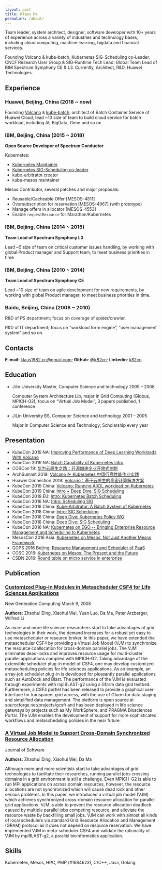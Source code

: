```yaml
---
layout: post
title: Klaus Ma
permalink: /about/
---
```


Team leader, system architect, designer, software developer with 10+ years of experience across a variety of industries and technology bases, including cloud computing, machine learning, bigdata and financial services. 

Founding Volcano & kube-batch, Kubernetes SIG-Scheduling co-Leader, CNCF Research User Group & SIG-Runtime Tech Lead. Global Team Lead of IBM Spectrum Symphony CE & L3. Currently, Architect, R&D, Huawei  Technologies.

## Experience

### Huawei, Beijing, China (2018 ~ now)

Founding [Volcano](http://github.com/volcano-sh/volcano) & [kube-batch](https://github.com/kubernetes-sigs/kube-batch); architect of Batch Container Service of Huawei Cloud, lead ~10 size of team to build cloud service for batch workload, including AI, BigData, Gene and so on.

### IBM, Beijing, China (2015 ~ 2018)

__Open Source Developer of Spectrum Conductor__

Kubernetes:

* [Kubernetes Maintainer]( https://groups.google.com/forum/#!topic/kubernetes-membership/EkxXeeLuV_w )
* [Kubernetes SIG-Scheduling co-leader]( https://groups.google.com/forum/#!msg/kubernetes-sig-scheduling/xS4RYbtUItE/3Wn0RwnvAAAJ )
* [kube-arbitrator creator]( https://groups.google.com/forum/#!msg/kubernetes-dev/K3Jn3SjBPSc/7gZDCGluBQAJ )
* kube-mesos maintainer

Mesos Contributor, several patches and major proposals:

* Reusable/Cacheable Offer [MESOS-4811]
* Oversubscription for reservation [MESOS-4967] (with prototype)
* Manage offers in allocator [MESOS-4553]
* Enable `requestResource` for Marathon/Kubernetes

### IBM, Beijing, China (2014 ~ 2015)

__Team Lead of Spectrum Symphony L3__

Lead ~5 size of team on critical customer issues handling, by working with global Product manager and Support team, to meet business priorities in time

### IBM, Beijing, China (2010 ~ 2014)

__Team Lead of Spectrum Symphony CE__

Lead ~10 size of team on agile development for new requirements, by working with global Product manager, to meet business priorities in time.

### Baidu, Beijing, China (2008 ~ 2010)

R&D of PS department; focus on coverage of spider/crawler.

R&D of IT department; focus on “workload form engine”, “user management system” and so on.

## Contacts
__E-mail__: [klaus1982.cn@gmail.com](mailto:klaus1982.cn@gmail.com); __Github__: [@k82cn](http://www.github.com/k82cn); __Linkedin__: [k82cn](http://cn.linkedin.com/in/k82cn)

## Education

* Jilin University Master, Computer Science and technology 2005 – 2008

  Computer System Architecture Lib, major in Grid Computing (Globus, MPICH-G2); focus on “Virtual Job Model”, 3 papers published, 1 conference

* JiLin University BS, Computer Science and technology 2001 – 2005

  Major in Computer Science and Technology; Scholarship every year

## Presentation

* KubeCon 2019 NA: [Improving Performance of Deep Learning Workloads With Volcano](https://sched.co/UaZi)
* KubeCon 2019 NA: [Batch Capability of Kubernetes Intro](https://sched.co/Uajv)
* COSCon'19: [华为云原生之路：开源加速企业开放式创新](https://bbs.huaweicloud.com/blogs/127619)
* ArchSummit 2019: [Volcano 在 Kubernetes 中运行高性能作业实践](https://archsummit.infoq.cn/2019/shenzhen/presentation/1817)
* Huawei Connection 2019: [Volcano：基于云原生的高密计算解决方案](https://agenda.events.huawei.com/2019/cn/minisite/agenda.html#dayTab=day7&tagName={"language"%3A"Cn"}&seminarId=1743)
* KubeCon 2019 China: [Volcano: Running AI/DL workload on Kubernetes ](https://sched.co/QXj2)
* KubeCon 2019 China: [Intro + Deep Dive: SIG Scheduling](https://sched.co/O9pG)
* KubeCon 2019 EU: [Intro: Kubernetes Batch Scheduling](https://sched.co/MPi7)
* KubeCon 2018 NA: [Intro: Scheduling SIG](https://sched.co/HDr0)
* KubeCon 2018 China: [Kube-Arbitrator: A Batch System of Kubernetes](https://sched.co/FuKC)
* KubeCon 2018 China: [Intro: SIG Scheduling](https://sched.co/FuLN)
* KubeCon 2018 China: [Deep Dive: Kubernetes Policy WG ](https://sched.co/FuLb)
* KubeCon 2018 China: [Deep Dive: SIG Scheduling](https://sched.co/FuLj)
* KubeCon 2016 NA: [Kubernetes on EGO -- Bringing Enterprise Resource Management and Scheduling to Kubernetes](http://sched.co/8K3n)
* MesosCon 2016 Asia: [Kubernetes on Mesos: Not Just Another Mesos Framework](http://sched.co/8QFB)
* GOPS 2016 Beijing: [Resource Management and Scheduler of PaaS](http://gops2016-beijing.eventdove.com/)
* COSC 2016: [Kubernetes on Mesos: The Present and the Future](http://www.huodongxing.com/go/coscon2016)
* CSDN 2016: [Round table on micro service in enterprise](http://cctc.csdn.net/m/zone/cctc2016/schedule)

## Publication

### [__Customized Plug-in Modules in Metascheduler CSF4 for Life Sciences Applications__](http://link.springer.com/article/10.1007/s00354-007-0024-6?no-access=true)

New Generation Computing March 9, 2008

__Authors__: Zhaohui Ding, Xiaohui Wei, Yuan Luo, Da Ma, Peter Arzberger, Wilfred Li

As more and more life science researchers start to take advantages of grid technologies in their work, the demand increases for a robust yet easy to use metascheduler or resource broker. In this paper, we have extended the metascheduler CSF4 by providing a Virtual Job Model (VJM) to synchronize the resource coallocation for cross-domain parallel jobs. The VJM eliminates dead-locks and improves resource usage for multi-cluster parallel applications compiled with MPICH-G2. Taking advantage of the extensible scheduler plug-in model of CSF4, one may develop customized metascheduling policies for life sciences applications.  As an example, an array-job scheduler plug-in is developed for pleasantly parallel applications such as AutoDock and Blast. The performance of the VJM is evaluated through experiments with mpiBLAST-g2 using a Gfarm data grid testbed. Furthermore, a CSF4 portlet has been released to provide a graphical user interface for transparent grid access, with the use of Gfarm for data staging and simplified data management.  The platform is open source at sourceforge.net/projects/gcsf/ and has been deployed in life science gateways by projects such as My WorkSphere, and PRAGMA Biosciences Portal. The VJM enables the development of support for more sophisticated workflows and metascheduling policies in the near future.

### [__A Virtual Job Model to Support Cross-Domain Synchronized Resource Allocation__](https://pdfs.semanticscholar.org/e992/2ac732d62b3b007414a39d7070530f571cd1.pdf)

Journal of Software

__Authors__: Zhaohui Ding, Xiaohui Wei, Da Ma

Although more and more scientists start to take advantages of grid technologies to facilitate their researches, running parallel jobs crossing domains in a grid environment is still a challenge. Even MPICH-G2 is able to run MPI applications on across domain resources, however, the resource allocations are not synchronized which will cause dead lock and other serious problems. In this paper, we introduced a virtual job model (VJM) which achieves synchronized cross-domain resource allocation for parallel grid applications. VJM is able to prevent the resource allocation deadlock caused by multiple parallel jobs competing resource, and alleviate the resource waste by backfilling small jobs. VJM can work with almost all kinds of local schedulers via standard Grid Resource Allocation and Management (GRAM) protocol as it does not depend on resource reservation. We have implemented VJM in meta-scheduler CSF4 and validate the rationality of VJM by mpiBLAST-g2, a parallel bioinformatics application.

## Skills

Kubernetes, Mesos, HPC, PMP (#1684623), C/C++, Java, Golang

